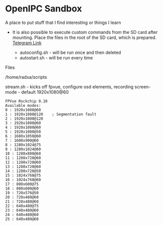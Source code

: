 # OpenIPC Sandbox

A place to put stuff that I find interesting or things I learn



* It is also possible to execute custom commands from the SD card 
after mounting. Place the files in the root of the SD card, which is prepared. [Telegram Link](https://t.me/c/1809358416/28287/108056)

    * autoconfig.sh - will be run once and then deleted
    * autostart.sh - will be run every time



Files

/home/radxa/scripts

stream.sh  - kicks off fpvue, configure osd elements, recording
screen-mode - default 1920x1080@60
```
FPVue Rockchip 0.10
Available modes:
0 : 1920x1080@60
1 : 1920x1080@120    ; Segmentation fault
2 : 1920x1080@120
3 : 1920x1080@60
4 : 1920x1080@60
5 : 1920x1080@50
6 : 1680x1050@60
7 : 1600x900@60
8 : 1280x1024@75
9 : 1280x1024@60
10 : 1280x800@60
11 : 1280x720@60
12 : 1280x720@60
13 : 1280x720@60
14 : 1280x720@50
15 : 1024x768@75
16 : 1024x768@60
17 : 800x600@75
18 : 800x600@60
19 : 720x576@50
20 : 720x480@60
21 : 720x480@60
22 : 640x480@75
23 : 640x480@60
24 : 640x480@60
25 : 640x480@60
```
